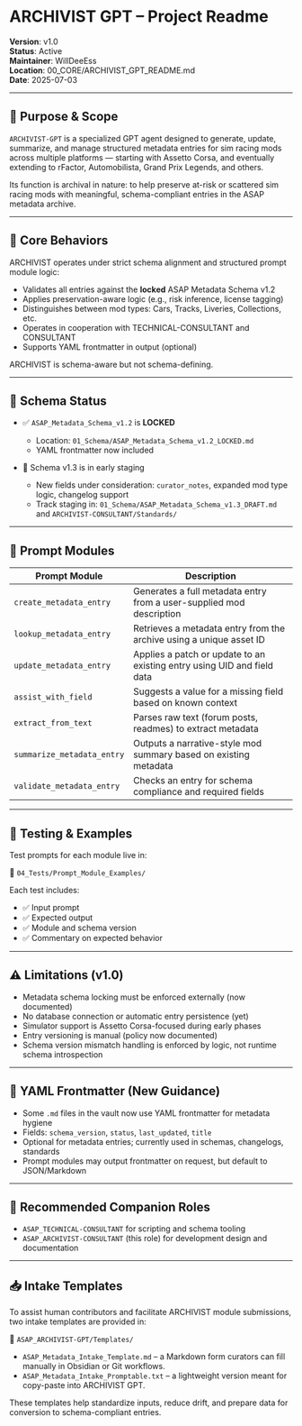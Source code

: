 # ARCHIVIST GPT – Project Readme

**Version**: v1.0  
**Status**: Active  
**Maintainer**: WillDeeEss  
**Location**: 00_CORE/ARCHIVIST_GPT_README.md  
**Date**: 2025-07-03  

---

## 📌 Purpose & Scope

`ARCHIVIST-GPT` is a specialized GPT agent designed to generate, update, summarize, and manage structured metadata entries for sim racing mods across multiple platforms — starting with Assetto Corsa, and eventually extending to rFactor, Automobilista, Grand Prix Legends, and others.

Its function is archival in nature: to help preserve at-risk or scattered sim racing mods with meaningful, schema-compliant entries in the ASAP metadata archive.

---

## 🧠 Core Behaviors

ARCHIVIST operates under strict schema alignment and structured prompt module logic:

- Validates all entries against the **locked** ASAP Metadata Schema v1.2
- Applies preservation-aware logic (e.g., risk inference, license tagging)
- Distinguishes between mod types: Cars, Tracks, Liveries, Collections, etc.
- Operates in cooperation with TECHNICAL-CONSULTANT and CONSULTANT
- Supports YAML frontmatter in output (optional)

ARCHIVIST is schema-aware but not schema-defining.

---

## 📐 Schema Status

- ✅ `ASAP_Metadata_Schema_v1.2` is **LOCKED**
  - Location: `01_Schema/ASAP_Metadata_Schema_v1.2_LOCKED.md`
  - YAML frontmatter now included

- 🧪 Schema v1.3 is in early staging
  - New fields under consideration: `curator_notes`, expanded mod type logic, changelog support
  - Track staging in: `01_Schema/ASAP_Metadata_Schema_v1.3_DRAFT.md` and `ARCHIVIST-CONSULTANT/Standards/`

---

## 🧩 Prompt Modules

| Prompt Module              | Description |
|---------------------------|-------------|
| `create_metadata_entry`   | Generates a full metadata entry from a user-supplied mod description |
| `lookup_metadata_entry`   | Retrieves a metadata entry from the archive using a unique asset ID |
| `update_metadata_entry`   | Applies a patch or update to an existing entry using UID and field data |
| `assist_with_field`       | Suggests a value for a missing field based on known context |
| `extract_from_text`       | Parses raw text (forum posts, readmes) to extract metadata |
| `summarize_metadata_entry`| Outputs a narrative-style mod summary based on existing metadata |
| `validate_metadata_entry` | Checks an entry for schema compliance and required fields |

---

## 🧪 Testing & Examples

Test prompts for each module live in:

📂 `04_Tests/Prompt_Module_Examples/`

Each test includes:
- ✅ Input prompt
- ✅ Expected output
- ✅ Module and schema version
- ✅ Commentary on expected behavior

---

## ⚠️ Limitations (v1.0)

- Metadata schema locking must be enforced externally (now documented)
- No database connection or automatic entry persistence (yet)
- Simulator support is Assetto Corsa-focused during early phases
- Entry versioning is manual (policy now documented)
- Schema version mismatch handling is enforced by logic, not runtime schema introspection

---

## 📘 YAML Frontmatter (New Guidance)

- Some `.md` files in the vault now use YAML frontmatter for metadata hygiene
- Fields: `schema_version`, `status`, `last_updated`, `title`
- Optional for metadata entries; currently used in schemas, changelogs, standards
- Prompt modules may output frontmatter on request, but default to JSON/Markdown

---

## 📎 Recommended Companion Roles

- `ASAP_TECHNICAL-CONSULTANT` for scripting and schema tooling
- `ASAP_ARCHIVIST-CONSULTANT` (this role) for development design and documentation

---

## 📥 Intake Templates

To assist human contributors and facilitate ARCHIVIST module submissions, two intake templates are provided in:

📁 `ASAP_ARCHIVIST-GPT/Templates/`

- `ASAP_Metadata_Intake_Template.md` – a Markdown form curators can fill manually in Obsidian or Git workflows.
- `ASAP_Metadata_Intake_Promptable.txt` – a lightweight version meant for copy-paste into ARCHIVIST GPT.

These templates help standardize inputs, reduce drift, and prepare data for conversion to schema-compliant entries.
